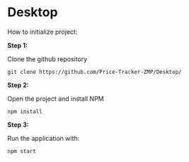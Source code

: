 # Desktop

How to initialize project:

**Step 1:**

Clone the github repository

```
git clone https://github.com/Price-Tracker-ZMP/Desktop/
```

**Step 2:**

Open the project and install NPM

```
npm install
```

**Step 3:**

Run the application with:

```
npm start
```
